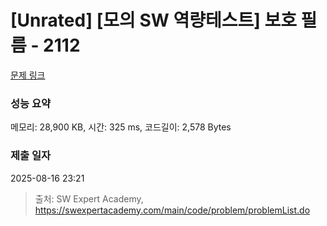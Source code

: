# [Unrated] [모의 SW 역량테스트] 보호 필름 - 2112 

[문제 링크](https://swexpertacademy.com/main/code/problem/problemDetail.do?contestProbId=AV5V1SYKAaUDFAWu) 

### 성능 요약

메모리: 28,900 KB, 시간: 325 ms, 코드길이: 2,578 Bytes

### 제출 일자

2025-08-16 23:21



> 출처: SW Expert Academy, https://swexpertacademy.com/main/code/problem/problemList.do